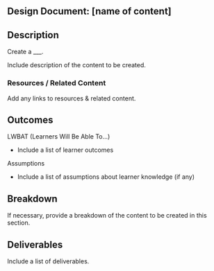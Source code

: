 ## Design Document: [name of content]

## Description

Create a \_\_\_.

Include description of the content to be created.

### Resources / Related Content

Add any links to resources & related content.

## Outcomes

LWBAT (Learners Will Be Able To...)

- Include a list of learner outcomes

Assumptions

- Include a list of assumptions about learner knowledge (if any)

## Breakdown

If necessary, provide a breakdown of the content to be created in this section.

## Deliverables

Include a list of deliverables.
